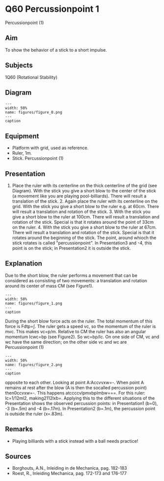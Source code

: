 # Q60 Percussionpoint  1  
 Percussionpoint (1)   
  
## Aim   
 To show the behavior of a stick to a short impulse.    
  
## Subjects   
 1Q60 (Rotational Stability)   
  
## Diagram   
   
```{figure} figures/figure_0.png  
---  
width: 50%  
name: figures/figure_0.png  
---  
caption  
``` 
      
  
## Equipment   
 
 *  Platform with grid, used as reference. 
 *  Ruler, 1m. 
 *  Stick. Percussionpoint (1)
    
  
## Presentation   
 1. Place the ruler with its centerline on the thick centerline of the grid (see Diagram). With the stick you give a short blow to the center of the stick (a movement like you are playing pool-billiards). There will result a translation of the stick. 2. Again place the ruler with its centerline on the grid. With the stick you give a short blow to the ruler e.g. at 60cm. There will result a translation and rotation of the stick. 3. With the stick you give a short blow to the ruler at 100cm. There will result a translation and rotation of the stick. Special is that it rotates around the point of 33cm on the ruler. 4. With the stick you give a short blow to the ruler at 67cm. There will result a translation and rotation of the stick. Special is that it rotates around the beginning of the stick.  The point, around whioch the stick rotates is called "percussionpoint". In Presentation3 and -4, this point is on the stick; in Presentation2 it is outside the stick.    
  
## Explanation   
 Due to the short blow, the ruler performs a movement that can be considered as consisting of two movements: a translation and rotation around its center of mass CM (see Figure1).     
```{figure} figures/figure_1.png  
---  
width: 50%  
name: figures/figure_1.png  
---  
caption  
``` 
 During the short blow force acts on the ruler. The total momentum of this force is Fdtp=∫. The ruler gets a speed vc, so the momentum of the ruler is mvc. This makes vc=p/m. Relative to CM the ruler has also an angular momentum Icwc=bp (see Figure2). So wc=bp/Ic. On one side of CM, vc and wc have the same direction; on the other side vc and wc are   Percussionpoint (1)   
```{figure} figures/figure_2.png  
---  
width: 50%  
name: figures/figure_2.png  
---  
caption  
``` 
 opposite to each other. Looking at point A:Accvvxw=-. When point A remains at rest after the blow (A is then the socalled percussion point) then0ccvxw=-. This happens atccccvIpmxbpImbw===. For this ruler: Ic=1/12ml2, making2112lxb=. Applying this to the different situations of the Presentation shows the observed percussion points: in Presentation1 (b=0), -3 (b=.5m) and -4 (b=.17m). In Presentation2 (b=.1m), the percussion point is outside the ruler (x=.83m).    
  
## Remarks   
 
 *  Playing billiards with a stick instead with a ball needs practice!
   
  
## Sources   
 
 *  Borghouts, A.N., Inleiding in de Mechanica, pag. 182-183 
 *  Roest, R., Inleiding Mechanica, pag. 172-173 and 176-177
  